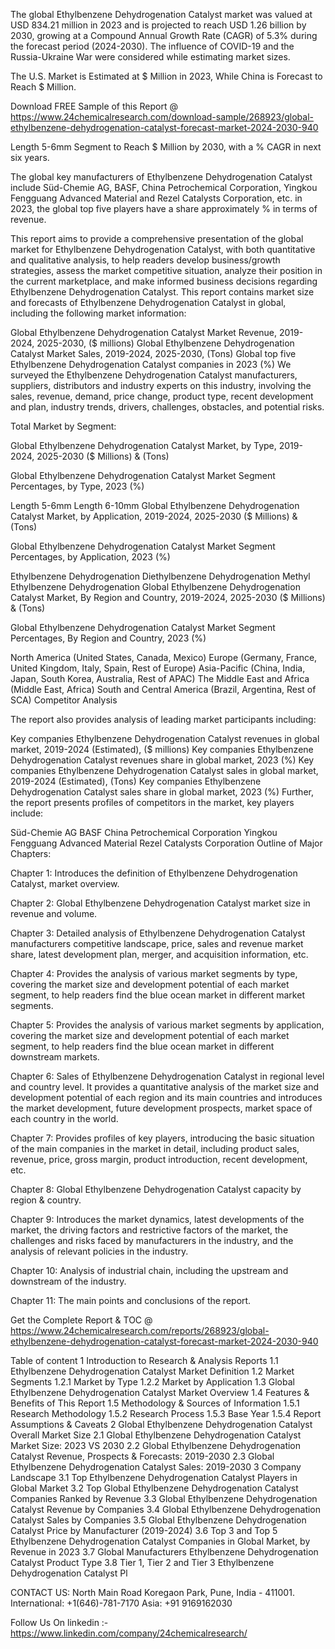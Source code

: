 The global Ethylbenzene Dehydrogenation Catalyst market was valued at USD 834.21 million in 2023 and is projected to reach USD 1.26 billion by 2030, growing at a Compound Annual Growth Rate (CAGR) of 5.3% during the forecast period (2024-2030). The influence of COVID-19 and the Russia-Ukraine War were considered while estimating market sizes.

The U.S. Market is Estimated at $ Million in 2023, While China is Forecast to Reach $ Million.

Download FREE Sample of this Report @ https://www.24chemicalresearch.com/download-sample/268923/global-ethylbenzene-dehydrogenation-catalyst-forecast-market-2024-2030-940

Length 5-6mm Segment to Reach $ Million by 2030, with a % CAGR in next six years.

The global key manufacturers of Ethylbenzene Dehydrogenation Catalyst include Süd-Chemie AG, BASF, China Petrochemical Corporation, Yingkou Fengguang Advanced Material and Rezel Catalysts Corporation, etc. in 2023, the global top five players have a share approximately % in terms of revenue.

This report aims to provide a comprehensive presentation of the global market for Ethylbenzene Dehydrogenation Catalyst, with both quantitative and qualitative analysis, to help readers develop business/growth strategies, assess the market competitive situation, analyze their position in the current marketplace, and make informed business decisions regarding Ethylbenzene Dehydrogenation Catalyst. This report contains market size and forecasts of Ethylbenzene Dehydrogenation Catalyst in global, including the following market information:

Global Ethylbenzene Dehydrogenation Catalyst Market Revenue, 2019-2024, 2025-2030, ($ millions)
Global Ethylbenzene Dehydrogenation Catalyst Market Sales, 2019-2024, 2025-2030, (Tons)
Global top five Ethylbenzene Dehydrogenation Catalyst companies in 2023 (%)
We surveyed the Ethylbenzene Dehydrogenation Catalyst manufacturers, suppliers, distributors and industry experts on this industry, involving the sales, revenue, demand, price change, product type, recent development and plan, industry trends, drivers, challenges, obstacles, and potential risks.

Total Market by Segment:

Global Ethylbenzene Dehydrogenation Catalyst Market, by Type, 2019-2024, 2025-2030 ($ Millions) & (Tons)

Global Ethylbenzene Dehydrogenation Catalyst Market Segment Percentages, by Type, 2023 (%)

Length 5-6mm
Length 6-10mm
Global Ethylbenzene Dehydrogenation Catalyst Market, by Application, 2019-2024, 2025-2030 ($ Millions) & (Tons)

Global Ethylbenzene Dehydrogenation Catalyst Market Segment Percentages, by Application, 2023 (%)

Ethylbenzene Dehydrogenation
Diethylbenzene Dehydrogenation
Methyl Ethylbenzene Dehydrogenation
Global Ethylbenzene Dehydrogenation Catalyst Market, By Region and Country, 2019-2024, 2025-2030 ($ Millions) & (Tons)

Global Ethylbenzene Dehydrogenation Catalyst Market Segment Percentages, By Region and Country, 2023 (%)

North America (United States, Canada, Mexico)
Europe (Germany, France, United Kingdom, Italy, Spain, Rest of Europe)
Asia-Pacific (China, India, Japan, South Korea, Australia, Rest of APAC)
The Middle East and Africa (Middle East, Africa)
South and Central America (Brazil, Argentina, Rest of SCA)
Competitor Analysis

The report also provides analysis of leading market participants including:

Key companies Ethylbenzene Dehydrogenation Catalyst revenues in global market, 2019-2024 (Estimated), ($ millions)
Key companies Ethylbenzene Dehydrogenation Catalyst revenues share in global market, 2023 (%)
Key companies Ethylbenzene Dehydrogenation Catalyst sales in global market, 2019-2024 (Estimated), (Tons)
Key companies Ethylbenzene Dehydrogenation Catalyst sales share in global market, 2023 (%)
Further, the report presents profiles of competitors in the market, key players include:

Süd-Chemie AG
BASF
China Petrochemical Corporation
Yingkou Fengguang Advanced Material
Rezel Catalysts Corporation
Outline of Major Chapters:

Chapter 1: Introduces the definition of Ethylbenzene Dehydrogenation Catalyst, market overview.

Chapter 2: Global Ethylbenzene Dehydrogenation Catalyst market size in revenue and volume.

Chapter 3: Detailed analysis of Ethylbenzene Dehydrogenation Catalyst manufacturers competitive landscape, price, sales and revenue market share, latest development plan, merger, and acquisition information, etc.

Chapter 4: Provides the analysis of various market segments by type, covering the market size and development potential of each market segment, to help readers find the blue ocean market in different market segments.

Chapter 5: Provides the analysis of various market segments by application, covering the market size and development potential of each market segment, to help readers find the blue ocean market in different downstream markets.

Chapter 6: Sales of Ethylbenzene Dehydrogenation Catalyst in regional level and country level. It provides a quantitative analysis of the market size and development potential of each region and its main countries and introduces the market development, future development prospects, market space of each country in the world.

Chapter 7: Provides profiles of key players, introducing the basic situation of the main companies in the market in detail, including product sales, revenue, price, gross margin, product introduction, recent development, etc.

Chapter 8: Global Ethylbenzene Dehydrogenation Catalyst capacity by region & country.

Chapter 9: Introduces the market dynamics, latest developments of the market, the driving factors and restrictive factors of the market, the challenges and risks faced by manufacturers in the industry, and the analysis of relevant policies in the industry.

Chapter 10: Analysis of industrial chain, including the upstream and downstream of the industry.

Chapter 11: The main points and conclusions of the report.

Get the Complete Report & TOC @ https://www.24chemicalresearch.com/reports/268923/global-ethylbenzene-dehydrogenation-catalyst-forecast-market-2024-2030-940

Table of content
1 Introduction to Research & Analysis Reports
1.1 Ethylbenzene Dehydrogenation Catalyst Market Definition
1.2 Market Segments
1.2.1 Market by Type
1.2.2 Market by Application
1.3 Global Ethylbenzene Dehydrogenation Catalyst Market Overview
1.4 Features & Benefits of This Report
1.5 Methodology & Sources of Information
1.5.1 Research Methodology
1.5.2 Research Process
1.5.3 Base Year
1.5.4 Report Assumptions & Caveats
2 Global Ethylbenzene Dehydrogenation Catalyst Overall Market Size
2.1 Global Ethylbenzene Dehydrogenation Catalyst Market Size: 2023 VS 2030
2.2 Global Ethylbenzene Dehydrogenation Catalyst Revenue, Prospects & Forecasts: 2019-2030
2.3 Global Ethylbenzene Dehydrogenation Catalyst Sales: 2019-2030
3 Company Landscape
3.1 Top Ethylbenzene Dehydrogenation Catalyst Players in Global Market
3.2 Top Global Ethylbenzene Dehydrogenation Catalyst Companies Ranked by Revenue
3.3 Global Ethylbenzene Dehydrogenation Catalyst Revenue by Companies
3.4 Global Ethylbenzene Dehydrogenation Catalyst Sales by Companies
3.5 Global Ethylbenzene Dehydrogenation Catalyst Price by Manufacturer (2019-2024)
3.6 Top 3 and Top 5 Ethylbenzene Dehydrogenation Catalyst Companies in Global Market, by Revenue in 2023
3.7 Global Manufacturers Ethylbenzene Dehydrogenation Catalyst Product Type
3.8 Tier 1, Tier 2 and Tier 3 Ethylbenzene Dehydrogenation Catalyst Pl

CONTACT US:
North Main Road Koregaon Park, Pune, India - 411001.
International: +1(646)-781-7170
Asia: +91 9169162030

Follow Us On linkedin :- https://www.linkedin.com/company/24chemicalresearch/
